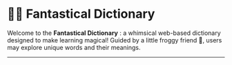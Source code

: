 # 🧚‍♀️ Fantastical Dictionary 

Welcome to the **Fantastical Dictionary** : a whimsical web-based dictionary designed to make learning magical! Guided by a little froggy friend 🐸, users may explore unique words and their meanings. 

---

